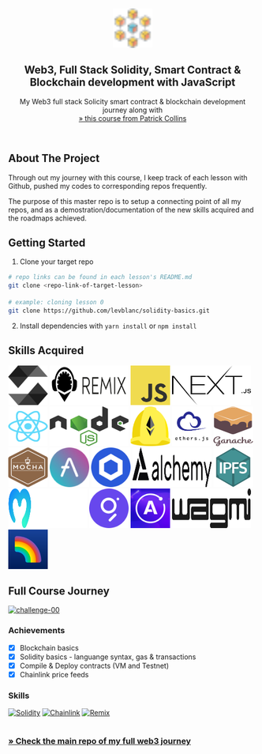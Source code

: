 <a name="readme-top"></a>

<!-- PROJECT LOGO -->
<br />
<div align="center">
  <a href="https://github.com/levblanc/web3-blockchain-solidity-course-js">
    <img src="./images/blockchain.svg" alt="Logo" width="80" height="80">
  </a>

  <h2 align="center">Web3, Full Stack Solidity, Smart Contract & Blockchain development with JavaScript</h2>

  <p align="center">
    My Web3 full stack Solicity smart contract & blockchain development journey along with 
    <br />
    <a href="https://youtu.be/gyMwXuJrbJQ"> » this course from Patrick Collins</a>
  </p>
</div>

<br />

<!-- ABOUT THE PROJECT -->

## About The Project

Through out my journey with this course, I keep track of each lesson with
Github, pushed my codes to corresponding repos frequently.

The purpose of this master repo is to setup a connecting point of all my repos,
and as a demostration/documentation of the new skills acquired and the roadmaps
achieved.

<!-- GETTING STARTED -->

## Getting Started

1. Clone your target repo

```sh
# repo links can be found in each lesson's README.md
git clone <repo-link-of-target-lesson>

# example: cloning lesson 0
git clone https://github.com/levblanc/solidity-basics.git
```

2. Install dependencies with `yarn install` or `npm install`

## Skills Acquired

<img src="./images/solidity.svg" alt="Solidity" width="80" height="80">
<img src="./images/remix.svg" alt="Remix" width="160" height="80">
<img src="./images/javascript.svg" alt="Javascript" width="80" height="80">
<img src="./images/nextjs.svg" alt="NextJS" width="160" height="80">
<img src="./images/react.svg" alt="React" width="80" height="80">
<img src="./images/nodejs.svg" alt="NodeJS" width="160" height="80">
<img src="./images/hardhat.svg" alt="Hardhat" width="80" height="80">
<img src="./images/ethersjs.png" alt="EthersJS" width="80" height="80">
<img src="./images/ganache.svg" alt="Ganache" width="80" height="80">
<img src="./images/mocha.svg" alt="Mocha" width="80" height="80">
<img src="./images/aave.svg" alt="AAVE" width="80" height="80">
<img src="./images/chainlink.svg" alt="Chainlink" width="80" height="80">
<img src="./images/alchemy.svg" alt="Alchemy" width="160" height="80">
<img src="./images/ipfs.png" alt="IPFS" width="80" height="80">
<img src="./images/moralis.svg" alt="Moralis" width="160" height="80">
<img src="./images/thegraph.svg" alt="The Graph" width="80" height="80">
<img src="./images/apollo.png" alt="Apollo GraphQL" width="80" height="80">
<img src="./images/wagmi.svg" alt="Wagmi" width="160" height="80">
<img src="./images/rainbow.svg" alt="RainbowKit" width="80" height="80">

<!-- ROADMAP -->

## Full Course Journey

<a href="https://github.com/levblanc/solidity-basics"><img src="https://img.shields.io/badge/challenge%2000-blockchain,%20remix%20and%20solidity%20basics%20(Lessons%200%20~%204)-4D21FC?style=for-the-badge&logo=blockchaindotcom" height="35" alt='challenge-00' /></a>

### Achievements

- [x] Blockchain basics
- [x] Solidity basics - languange syntax, gas & transactions
- [x] Compile & Deploy contracts (VM and Testnet)
- [x] Chainlink price feeds

### Skills

[![Solidity]](https://soliditylang.org/) [![Chainlink]](https://chain.link/)
[![Remix]](https://remix.ethereum.org/)

#

### [» Check the main repo of my full web3 journey](https://github.com/levblanc/web3-blockchain-solidity-course-js)

<!-- MARKDOWN LINKS & IMAGES -->
<!-- https://www.markdownguide.org/basic-syntax/#reference-style-links -->

[solidity]:
  https://img.shields.io/badge/solidity-1E1E3F?style=for-the-badge&logo=solidity
[chainlink]:
  https://img.shields.io/badge/chainlink-375bd2?style=for-the-badge&logo=chainlink
[remix]:
  https://img.shields.io/badge/remix%20IDE-181E29?style=for-the-badge&logo=ethereum
